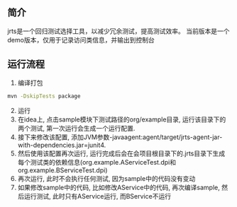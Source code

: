 ## 简介
jrts是一个回归测试选择工具，以减少冗余测试，提高测试效率。
当前版本是一个demo版本，仅用于记录访问类信息，并输出到控制台


## 运行流程
1. 编译打包
 ```bash
 mvn -DskipTests package
 ```
2. 运行
 1. 在idea上, 点击sample模块下测试路径的org/example目录, 运行该目录下的两个测试, 第一次运行会生成一个运行配置.
 2. 接下来修改该配置, 添加JVM参数-javaagent:agent/target/jrts-agent-jar-with-dependencies.jar=junit4.
 3. 然后使用该配置再次运行, 运行完成后会在会项目根目录下的.jrts目录下生成每个测试类的依赖信息(org.example.AServiceTest.dpi和org.example.BServiceTest.dpi)
 4. 再次运行, 此时不会执行任何测试, 因为sample中的代码没有变动
 5. 如果修改sample中的代码, 比如修改AService中的代码, 再次编译sample, 然后运行测试, 此时只有AService运行, 而BService不运行

